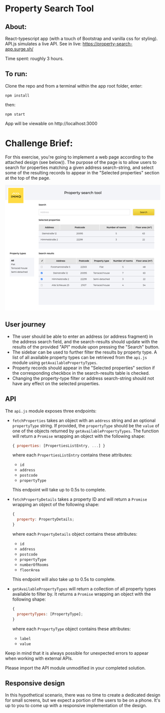 # Property Search Tool

## About:

React-typescript app (with a touch of Bootstrap and vanilla css for styling). API.js simulates a live API.
See in live:  https://property-search-app.surge.sh/

Time spent: roughly 3 hours.

## To run:

Clone the repo and from a terminal within the app root folder, enter:

```
npm install
```

then:

```
npm start
```

App will be viewable on http://localhost:3000

# Challenge Brief:

For this exercise, you're going to implement a web page according to the
attached design (see below)). The purpose of the page is to allow users to search for
properties matching a given address search-string, and select some of the
resulting records to appear in the "Selected properties" section at the top of
the page.

![1643990168258.png](image/README/1643990168258.png)

## User journey

- The user should be able to enter an address (or address fragment) in the
  address search field, and the search-results should update with the results of
  the provided "API" module upon pressing the "Search" button.
- The sidebar can be used to further filter the results by property type. A list
  of all available property types can be retrieved from the `api.js` module
  using `getAvailablePropertyTypes`.
- Property records should appear in the "Selected properties" section if the
  corresponding checkbox in the search-results table is checked.
- Changing the property-type filter or address search-string should not have any
  effect on the selected properties.

## API

The `api.js` module exposes three endpoints:

- `fetchProperties` takes an object with an `address` string and an optional
  `propertyType` string. If provided, the `propertyType` should be the `value` of
  one of the objects returned by `getAvailablePropertyTypes`. The function will
  return a `Promise` wrapping an object with the following shape:

  ```js
  { properties: [PropertiesListEntry, ...] }
  ```

  where each `PropertiesListEntry` contains these attributes:

  - `id`
  - `address`
  - `postcode`
  - `propertyType`

  This endpoint will take up to 0.5s to complete.

- `fetchPropertyDetails` takes a property ID and will return a
  `Promise` wrapping an object of the following shape:

  ```js
  {
    property: PropertyDetails;
  }
  ```

  where each `PropertyDetails` object contains these attributes:

  - `id`
  - `address`
  - `postcode`
  - `propertyType`
  - `numberOfRooms`
  - `floorArea`

  This endpoint will also take up to 0.5s to complete.

- `getAvailablePropertyTypes` will return a collection of all property
  types available to filter by. It returns a `Promise` wrapping an object
  with the following shape:

  ```js
  {
    propertyTypes: [PropertyType];
  }
  ```

  where each `PropertyType` object contains these attributes:

  - `label`
  - `value`

Keep in mind that it is always possible for unexpected errors to appear when
working with external APIs.

Please import the API module unmodified in your completed solution.

## Responsive design

In this hypothetical scenario, there was no time to create a dedicated design
for small screens, but we expect a portion of the users to be on a phone. It's
up to you to come up with a responsive implementation of the design.
